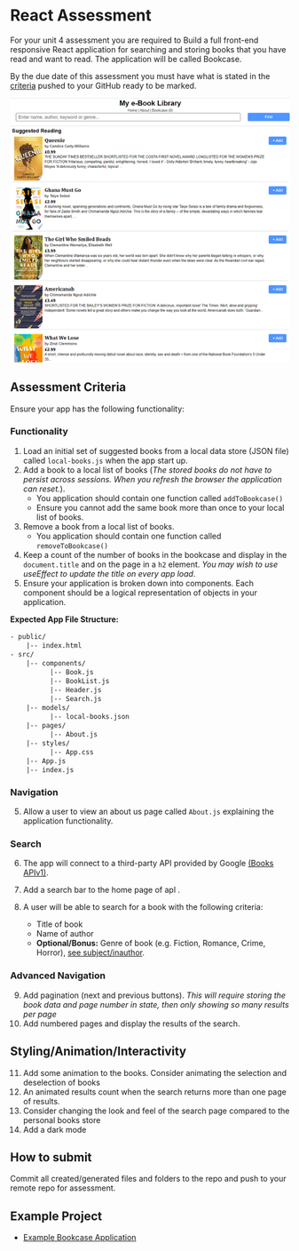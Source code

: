 # React Assessment

For your unit 4 assessment you are required to Build a full front-end responsive React application for searching and storing books that you have read and want to read. The application will be called Bookcase. 

By the due date of this assessment you must have what is stated in the [criteria](#assessment-criteria) pushed to your GitHub ready to be marked.

![Bookcase App](bookcaseapp.png)

## Assessment Criteria

Ensure your app has the following functionality:

### Functionality
1. Load an initial set of suggested books from a local data store (JSON file) called `local-books.js` when the app start up.
1. Add a book to a local list of books (*The stored books do not have to persist across sessions. When you refresh the browser the application can reset.*).
    - You application should contain one function called `addToBookcase()`
    - Ensure you cannot add the same book more than once to your local list of books.
1. Remove a book from a local list of books.
    - You application should contain one function called `removeToBookcase()`
1. Keep a count of the number of books in the bookcase and display in the `document.title` and on the page in a `h2` element. *You may wish to use useEffect to update the title on every app load*.
1. Ensure your application is broken down into components. Each component should be a logical representation of objects in your application.

**Expected App File Structure:**
```
- public/
    |-- index.html
- src/
    |-- components/
          |-- Book.js
          |-- BookList.js
          |-- Header.js
          |-- Search.js
    |-- models/
          |-- local-books.json
    |-- pages/
          |-- About.js
    |-- styles/
          |-- App.css
    |-- App.js
    |-- index.js
```

### Navigation

5. Allow a user to view an about us page called `About.js` explaining the application functionality.

### Search 

6. The app will connect to a third-party API provided by Google [(Books APIv1)](https://developers.google.com/books/docs/overview).

1. Add a search bar to the home page of apl
.

1. A user will be able to search for a book with the following criteria:
    - Title of book
    - Name of author
    - **Optional/Bonus:** Genre of book (e.g. Fiction, Romance, Crime, Horror), [see subject/inauthor](https://developers.google.com/books/docs/v1/using#PerformingSearch). 

### Advanced Navigation

9. Add pagination (next and previous buttons). *This will require storing the book data and page number in state, then only showing so many results per page*
1. Add numbered pages and display the results of the search.

## Styling/Animation/Interactivity

11. Add some animation to the books. Consider animating the selection and deselection of books
1. An animated results count when the search returns more than one page of results. 
1. Consider changing the look and feel of the search page compared to the personal books store
1. Add a dark mode

## How to submit

Commit all created/generated files and folders to the repo and push to your remote repo for assessment.

## Example Project

- [Example Bookcase Application](https://example-bookcase.netlify.app)


